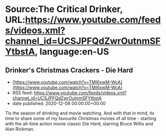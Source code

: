 # Source:The Critical Drinker, URL:https://www.youtube.com/feeds/videos.xml?channel_id=UCSJPFQdZwrOutnmSFYtbstA, language:en-US

## Drinker's Christmas Crackers - Die Hard
 - [https://www.youtube.com/watch?v=TMI6xwM-WcA](https://www.youtube.com/watch?v=TMI6xwM-WcA)
 - RSS feed: https://www.youtube.com/feeds/videos.xml?channel_id=UCSJPFQdZwrOutnmSFYtbstA
 - date published: 2020-12-08 00:00:00+00:00

Tis the season of drinking and movie watching. And with that in mind, its time to share some of my favourite Christmas movies of all time - starting with the all-time action movie classic Die Hard, starring Bruce Willis and Alan Rickman.

